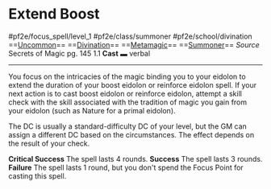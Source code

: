 # Extend Boost
#pf2e/focus_spell/level_1 #pf2e/class/summoner #pf2e/school/divination 
==[Uncommon](Uncommon.md)== ==[Divination](Divination.md)== ==[Metamagic](Metamagic.md)== ==[Summoner](Summoner.md)==
*Source* Secrets of Magic pg. 145 1.1
**Cast** ▬ verbal

---
You focus on the intricacies of the magic binding you to your eidolon to extend the duration of your boost eidolon or reinforce eidolon spell. If your next action is to cast boost eidolon or reinforce eidolon, attempt a skill check with the skill associated with the tradition of magic you gain from your eidolon (such as Nature for a primal eidolon).

The DC is usually a standard-difficulty DC of your level, but the GM can assign a different DC based on the circumstances. The effect depends on the result of your check.

**Critical Success** The spell lasts 4 rounds.
**Success** The spell lasts 3 rounds.
**Failure** The spell lasts 1 round, but you don't spend the Focus Point for casting this spell.